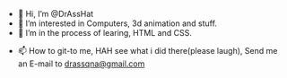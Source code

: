 - 👋 Hi, I’m @DrAssHat
- 👀 I’m interested in Computers, 3d animation and stuff.
- 🌱 I’m in the process of learing, HTML and CSS.
<!-- 💞️ I’m looking to collaborate on, Not Really Anyhting At The Moment.-->

- 📫 How to git-to me, HAH see what i did there(please laugh), Send me an E-mail to drassqna@gmail.com

<!--
DrAssHat/DrAssHat is a ✨ special ✨ repository because its `README.md` (this file) appears on your GitHub profile.
You can click the Preview link to take a look at your changes.
-->


<!--HELLO WORLD-->
